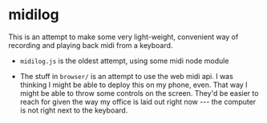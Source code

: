 # midilog

This is an attempt to make some very light-weight, convenient way of
recording and playing back midi from a keyboard.

- `midilog.js` is the oldest attempt, using some midi node module

- The stuff in `browser/` is an attempt to use the web midi api. I was
  thinking I might be able to deploy this on my phone, even. That way
  I might be able to throw some controls on the screen. They'd be
  easier to reach for given the way my office is laid out right now
  --- the computer is not right next to the keyboard.
